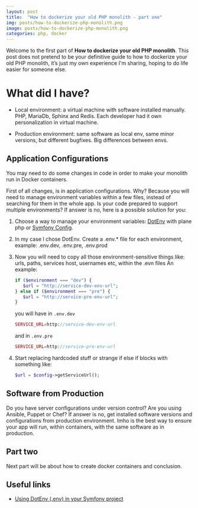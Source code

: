 ```yaml
---
layout: post
title:  "How to dockerize your old PHP monolith - part one"
img: posts/how-to-dockerize-php-monolith.png
image: posts/how-to-dockerize-php-monolith.png
categories: php, docker
---
```


Welcome to the first part of **How to dockerize your old PHP monolith**.
This post does not pretend to be your definitive guide to how to dockerize your old PHP monolith, it’s just my own experience I'm sharing, hoping to do life easier for someone else.

# What did I have?

* Local environment: a virtual machine with software installed manually.
PHP, MariaDb, Sphinx and Redis. Each developer had it own personalization in virtual machine.

* Production environment: same software as local env, same minor versions, but different bugfixes.
Big differences between envs.

## Application Configurations
You may need to do some changes in code in order to make your monolith run in Docker containers.

First of all changes, is in application configurations. Why? Because you will need to manage environment variables within a few files, instead of searching for them in the whole app.
Is your code prepared to support multiple environments?
If answer is no, here is a possible solution for you:

1. Choose a way to manage your environment variables: [DotEnv](https://symfony.com/doc/current/components/dotenv.html) with plane php or [Symfony Config](https://symfony.com/doc/current/components/config.html).
2. In my case I chose DotEnv. Create a .env.* file for each environment, example: .env.dev, .env.pre, .env.prod
3. Now you will need to copy all those environment-sensitive things like: urls, paths, services host, usernames etc, within the .evn files
   An example:
   ```php
   if ($environment === "dev") {
      $url = "http://service-dev-env-url";
   } else if ($environment === "pre") {
      $url = "http://service-pre-env-url";
   } 
   ```
   you will have in `.env.dev`
   ```php
   SERVICE_URL=http://service-dev-env-url
   ```
   
   and in `.env.pre`
   ```php
   SERVICE_URL=http://service-pre-env-url
   ```
   
4. Start replacing hardcoded stuff or strange if else if blocks with something like:
   
   ```php
   $url = $config->getServiceUrl();
   ```


## Software from Production
Do you have server configurations under version control? Are you using Ansible, Puppet or Chef?
If answer is no, get installed software versions and configurations from production environment.
Imho is the best way to ensure your app will run, within containers, with the same software as in production.

## Part two
Next part will be about how to create docker containers and conclusion.

## Useful links

* [Using DotEnv (.env) in your Symfony project](http://www.oliveradria.com/dotenv-symfony-project/)
